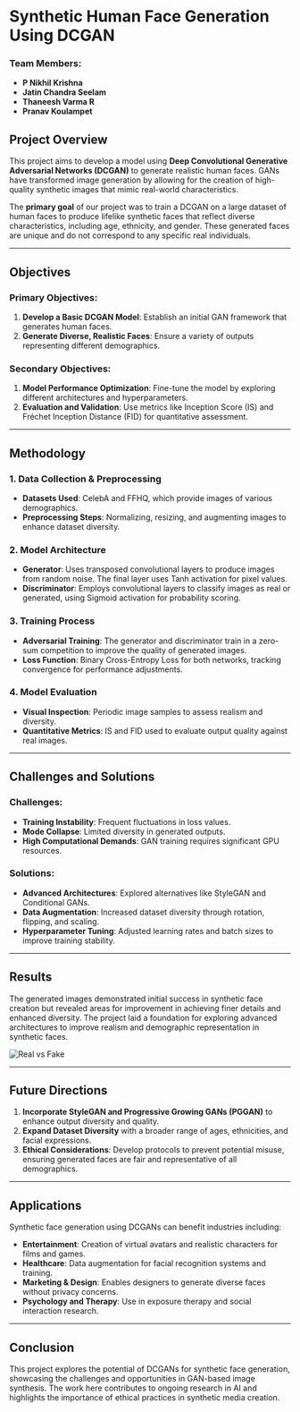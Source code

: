 # Synthetic Human Face Generation Using DCGAN

### Team Members:
- **P Nikhil Krishna**
- **Jatin Chandra Seelam**
- **Thaneesh Varma R** 
- **Pranav Koulampet** 

## Project Overview

This project aims to develop a model using **Deep Convolutional Generative Adversarial Networks (DCGAN)** to generate realistic human faces. GANs have transformed image generation by allowing for the creation of high-quality synthetic images that mimic real-world characteristics.

The **primary goal** of our project was to train a DCGAN on a large dataset of human faces to produce lifelike synthetic faces that reflect diverse characteristics, including age, ethnicity, and gender. These generated faces are unique and do not correspond to any specific real individuals.

---

## Objectives

### Primary Objectives:
1. **Develop a Basic DCGAN Model**: Establish an initial GAN framework that generates human faces.
2. **Generate Diverse, Realistic Faces**: Ensure a variety of outputs representing different demographics.

### Secondary Objectives:
1. **Model Performance Optimization**: Fine-tune the model by exploring different architectures and hyperparameters.
2. **Evaluation and Validation**: Use metrics like Inception Score (IS) and Fréchet Inception Distance (FID) for quantitative assessment.

---

## Methodology

### 1. Data Collection & Preprocessing
   - **Datasets Used**: CelebA and FFHQ, which provide images of various demographics.
   - **Preprocessing Steps**: Normalizing, resizing, and augmenting images to enhance dataset diversity.

### 2. Model Architecture
   - **Generator**: Uses transposed convolutional layers to produce images from random noise. The final layer uses Tanh activation for pixel values.
   - **Discriminator**: Employs convolutional layers to classify images as real or generated, using Sigmoid activation for probability scoring.

### 3. Training Process
   - **Adversarial Training**: The generator and discriminator train in a zero-sum competition to improve the quality of generated images.
   - **Loss Function**: Binary Cross-Entropy Loss for both networks, tracking convergence for performance adjustments.

### 4. Model Evaluation
   - **Visual Inspection**: Periodic image samples to assess realism and diversity.
   - **Quantitative Metrics**: IS and FID used to evaluate output quality against real images.

---

## Challenges and Solutions

### Challenges:
   - **Training Instability**: Frequent fluctuations in loss values.
   - **Mode Collapse**: Limited diversity in generated outputs.
   - **High Computational Demands**: GAN training requires significant GPU resources.

### Solutions:
   - **Advanced Architectures**: Explored alternatives like StyleGAN and Conditional GANs.
   - **Data Augmentation**: Increased dataset diversity through rotation, flipping, and scaling.
   - **Hyperparameter Tuning**: Adjusted learning rates and batch sizes to improve training stability.

---

## Results

The generated images demonstrated initial success in synthetic face creation but revealed areas for improvement in achieving finer details and enhanced diversity. The project laid a foundation for exploring advanced architectures to improve realism and demographic representation in synthetic faces.



![Real vs Fake](https://github.com/user-attachments/assets/4f269ced-64c7-497e-93ff-3123a8fece56)




---

## Future Directions

1. **Incorporate StyleGAN and Progressive Growing GANs (PGGAN)** to enhance output diversity and quality.
2. **Expand Dataset Diversity** with a broader range of ages, ethnicities, and facial expressions.
3. **Ethical Considerations**: Develop protocols to prevent potential misuse, ensuring generated faces are fair and representative of all demographics.

---

## Applications

Synthetic face generation using DCGANs can benefit industries including:
- **Entertainment**: Creation of virtual avatars and realistic characters for films and games.
- **Healthcare**: Data augmentation for facial recognition systems and training.
- **Marketing & Design**: Enables designers to generate diverse faces without privacy concerns.
- **Psychology and Therapy**: Use in exposure therapy and social interaction research.

---

## Conclusion

This project explores the potential of DCGANs for synthetic face generation, showcasing the challenges and opportunities in GAN-based image synthesis. The work here contributes to ongoing research in AI and highlights the importance of ethical practices in synthetic media creation.
